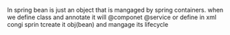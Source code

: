 In spring bean is just an object that is mangaged by spring containers.
when we define class and annotate it will @componet @service or define in xml congi sprin tcreate it obj(bean) and mangage its lifecycle